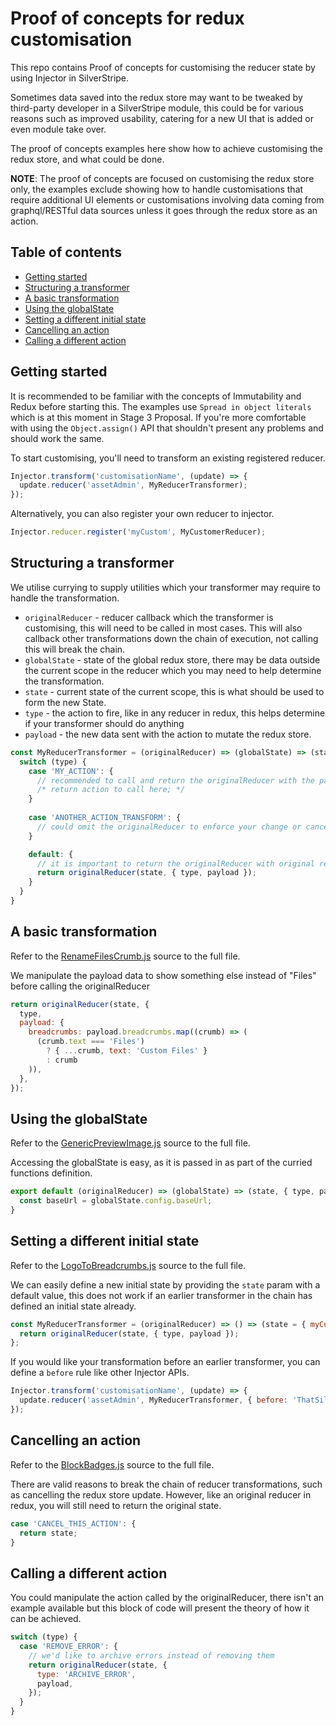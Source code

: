 # Proof of concepts for redux customisation

This repo contains Proof of concepts for customising the reducer state by using Injector in SilverStripe.

Sometimes data saved into the redux store may want to be tweaked by third-party developer in a SilverStripe module,
 this could be for various reasons such as improved usability, catering for a new UI that is added or even module take over.

The proof of concepts examples here show how to achieve customising the redux store, and what could be done.

__NOTE__: The proof of concepts are focused on customising the redux store only, the examples exclude showing how to handle
 customisations that require additional UI elements or customisations involving data coming from graphql/RESTful data sources
 unless it goes through the redux store as an action.

## Table of contents
- [Getting started](#getting-started)
- [Structuring a transformer](#structuring-a-transformer)
- [A basic transformation](#a-basic-transformation)
- [Using the globalState](#using-the-globalstate)
- [Setting a different initial state](#setting-a-different-initial-state)
- [Cancelling an action](#cancelling-an-action)
- [Calling a different action](#calling-a-different-action)

## Getting started

It is recommended to be familiar with the concepts of Immutability and Redux before starting this.
The examples use `Spread in object literals` which is at this moment in Stage 3 Proposal. If you're more comfortable with using
 the `Object.assign()` API that shouldn't present any problems and should work the same.

To start customising, you'll need to transform an existing registered reducer.

```js
Injector.transform('customisationName', (update) => {
  update.reducer('assetAdmin', MyReducerTransformer);
});
```

Alternatively, you can also register your own reducer to injector.

```js
Injector.reducer.register('myCustom', MyCustomerReducer);
```

## Structuring a transformer

We utilise currying to supply utilities which your transformer may require to handle the transformation.
- `originalReducer` - reducer callback which the transformer is customising, this will need to be called in most cases. This will also callback other transformations down the chain of execution, not calling this will break the chain.
- `globalState` - state of the global redux store, there may be data outside the current scope in the reducer which you may need to help determine the transformation.
- `state` - current state of the current scope, this is what should be used to form the new State.
- `type` - the action to fire, like in any reducer in redux, this helps determine if your transformer should do anything
- `payload` - the new data sent with the action to mutate the redux store.

```js
const MyReducerTransformer = (originalReducer) => (globalState) => (state, { type, payload }) => {
  switch (type) {
    case 'MY_ACTION': {
      // recommended to call and return the originalReducer with the payload changed by the transformer
      /* return action to call here; */
    }
    
    case 'ANOTHER_ACTION_TRANSFORM': {
      // could omit the originalReducer to enforce your change or cancel the originalREducer's change
    }

    default: {
      // it is important to return the originalReducer with original redux parameters.
      return originalReducer(state, { type, payload });
    }
  }
}
```

## A basic transformation

Refer to the [RenameFilesCrumb.js](client/src/js/RenameFilesCrumb.js) source to the full file.

We manipulate the payload data to show something else instead of "Files" before calling the originalReducer

```js
return originalReducer(state, {
  type,
  payload: {
    breadcrumbs: payload.breadcrumbs.map((crumb) => (
      (crumb.text === 'Files')
        ? { ...crumb, text: 'Custom Files' }
        : crumb
    )),
  },
});
```

## Using the globalState

Refer to the [GenericPreviewImage.js](client/src/js/GenericPreviewImage.js) source to the full file.

Accessing the globalState is easy, as it is passed in as part of the curried functions definition.

```js
export default (originalReducer) => (globalState) => (state, { type, payload }) => {
  const baseUrl = globalState.config.baseUrl;
}
```

## Setting a different initial state

Refer to the [LogoToBreadcrumbs.js](client/src/js/LogoToBreadcrumbs.js) source to the full file.

We can easily define a new initial state by providing the `state` param with a default value,
 this does not work if an earlier transformer in the chain has defined an initial state already.

```js
const MyReducerTransformer = (originalReducer) => () => (state = { myCustom: 'initial state here'}, { type, payload }) => {
  return originalReducer(state, { type, payload });
};
```

If you would like your transformation before an earlier transformer, you can define a `before` rule like other Injector APIs.

```js
Injector.transform('customisationName', (update) => {
  update.reducer('assetAdmin', MyReducerTransformer, { before: 'ThatSillyInitialTransformer' });
});
```

## Cancelling an action

Refer to the [BlockBadges.js](client/src/js/BlockBadges.js) source to the full file.

There are valid reasons to break the chain of reducer transformations, such as cancelling the redux store update.
However, like an original reducer in redux, you will still need to return the original state.

```js
case 'CANCEL_THIS_ACTION': {
  return state;
}
```

## Calling a different action

You could manipulate the action called by the originalReducer, there isn't an example available but this block of
 code will present the theory of how it can be achieved.

```js
switch (type) {
  case 'REMOVE_ERROR': {
    // we'd like to archive errors instead of removing them
    return originalReducer(state, {
      type: 'ARCHIVE_ERROR',
      payload,
    });
  }
}
```
